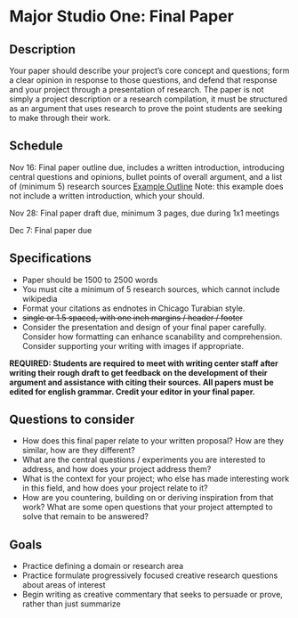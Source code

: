 # Major Studio One: Final Paper


## Description
Your paper should describe your project’s core concept and questions; form a clear opinion in response to those questions, and defend that response and your project through a presentation of research. The paper is not simply a project description or a research compilation, it must be structured as an argument that uses research to prove the point students are seeking to make through their work.


## Schedule
Nov 16: Final paper outline due, includes a written introduction, introducing central questions and opinions, bullet points of overall argument, and a list of (minimum 5) research sources [Example Outline](https://drive.google.com/open?id=0B-bxCrzsn4snT3NQcTN6amluVFk) Note: this example does not include a written introduction, which your should. 

Nov 28: Final paper draft due, minimum 3 pages, due during 1x1 meetings

Dec 7: Final paper due


## Specifications
- Paper should be 1500 to 2500 words
- You must cite a minimum of 5 research sources, which cannot include wikipedia
- Format your citations as endnotes in Chicago Turabian style.  
- <strike>single or 1.5 spaced, with one inch margins / header / footer</strike>
- Consider the presentation and design of your final paper carefully. Consider how formatting can enhance scanability and comprehension. Consider supporting your writing with images if appropriate.

**REQUIRED: Students are required to meet with writing center staff after writing their rough draft to get feedback on the development of their argument and assistance with citing their sources.
All papers must be edited for english grammar. Credit your editor in your final paper.**

## Questions to consider
- How does this final paper relate to your written proposal? How are they similar, how are they different?
- What are the central questions / experiments you are interested to address, and how does your project address them?
- What is the context for your project; who else has made interesting work in this field, and how does your project relate to it?
- How are you countering, building on or deriving inspiration from that work? What are some open questions that your project attempted to solve that remain to be answered?


## Goals
- Practice defining a domain or research area
- Practice formulate progressively focused creative research questions about areas of interest
- Begin writing as creative commentary that seeks to persuade or prove, rather than just summarize
